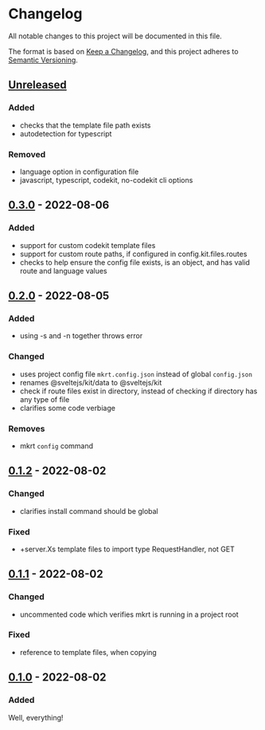 # Changelog

All notable changes to this project will be documented in this file.

The format is based on [Keep a Changelog](https://keepachangelog.com/en/1.0.0),
and this project adheres to [Semantic Versioning](https://semver.org/spec/v2.0.0).

## [Unreleased]

### Added

- checks that the template file path exists
- autodetection for typescript

### Removed

- language option in configuration file
- javascript, typescript, codekit, no-codekit cli options

## [0.3.0] - 2022-08-06

### Added

- support for custom codekit template files
- support for custom route paths, if configured in config.kit.files.routes
- checks to help ensure the config file exists, is an object, and has valid route and language values

## [0.2.0] - 2022-08-05

### Added

- using -s and -n together throws error

### Changed

- uses project config file `mkrt.config.json` instead of global `config.json`
- renames @sveltejs/kit/data to @sveltejs/kit
- check if route files exist in directory, instead of checking if directory has any type of file
- clarifies some code verbiage

### Removes

- mkrt `config` command

## [0.1.2] - 2022-08-02

### Changed

- clarifies install command should be global

### Fixed

- +server.Xs template files to import type RequestHandler, not GET

## [0.1.1] - 2022-08-02

### Changed

- uncommented code which verifies mkrt is running in a project root

### Fixed

- reference to template files, when copying

## [0.1.0] - 2022-08-02

### Added

Well, everything!

[unreleased]: https://github.com/j4w8n/mkrt/compare/v0.3.0...HEAD
[0.3.0]: https://github.com/j4w8n/mkrt/compare/v0.2.0...v0.3.0
[0.2.0]: https://github.com/j4w8n/mkrt/compare/v0.1.2...v0.2.0
[0.1.2]: https://github.com/j4w8n/mkrt/compare/v0.1.1...v0.1.2
[0.1.1]: https://github.com/j4w8n/mkrt/compare/v0.1.0...v0.1.1
[0.1.0]: https://github.com/j4w8n/mkrt/releases/tag/v0.1.0
